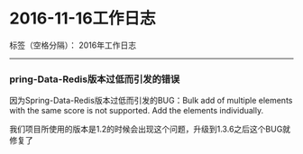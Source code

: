 # 2016-11-16工作日志

标签（空格分隔）： 2016年工作日志

---

### pring-Data-Redis版本过低而引发的错误

因为Spring-Data-Redis版本过低而引发的BUG：Bulk add of multiple elements with the same score is not supported. Add the elements individually.

我们项目所使用的版本是1.2的时候会出现这个问题，升级到1.3.6之后这个BUG就修复了